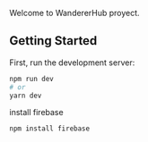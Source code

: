 Welcome to WandererHub proyect.

## Getting Started

First, run the development server:

```bash
npm run dev
# or
yarn dev
```
install firebase

```bash
npm install firebase
```

